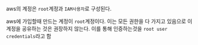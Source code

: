 aws의 계정은 `root`계정과 `IAM사용자`로 구성된다.

aws에 가입할때 만드는 계정이 `root`계정이다. 이는 모든 권한을 다 가지고 있음으로 이 계정을 공유하는 것은 권장하지 않는다. 이를 통해 인증하는것을 `root user credentials`라고 함